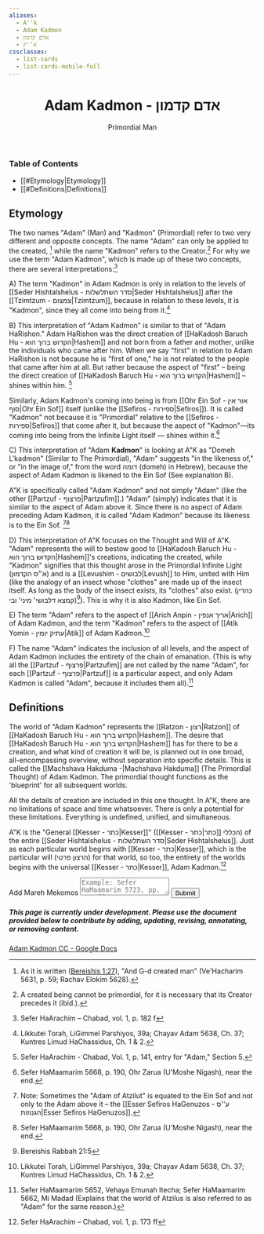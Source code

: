 ```yaml
---
aliases:
  - A''k
  - Adam Kadmon
  - אדם קדמון
  - א''ק
cssclasses:
  - list-cards
  - list-cards-mobile-full
---
```

 <div class="card">
<header>
<h1>Adam Kadmon - אדם קדמון</h1>
<p class="subtitle" >Primordial Man</p>
</header>
<section>
</section>
</div>

### Table of Contents

- [[#Etymology|Etymology]]
- [[#Definitions|Definitions]]

## Etymology

The two names "Adam" (Man) and "Kadmon" (Primordial) refer to two very different and opposite concepts. The name "Adam" can only be applied to the created, [^1] while the name "Kadmon" refers to the Creator.[^2] For why we use the term "Adam Kadmon", which is made up of these two concepts, there are several interpretations:[^3]

A) The term "Kadmon" in Adam Kadmon is only in relation to the levels of [[Seder Hishtalshelus - סדר השתלשלות|Seder Hishtalshelus]] after the [[Tzimtzum - צמצום|Tzimtzum]], because in relation to these levels, it is "Kadmon", since they all come into being from it.[^4]

B) This interpretation of "Adam Kadmon" is similar to that of "Adam HaRishon." Adam HaRishon was the direct creation of [[HaKadosh Baruch Hu - הקדוש ברוך הוא|Hashem]] and not born from a father and mother, unlike the individuals who came after him. When we say "first" in relation to Adam HaRishon is not because he is "first of one," he is not related to the people that came after him at all. But rather because the aspect of "first" – being the direct creation of [[HaKadosh Baruch Hu - הקדוש ברוך הוא|Hashem]] – shines within him. [^5]

Similarly, Adam Kadmon's coming into being is from [[Ohr Ein Sof - אור אין סוף|Ohr Ein Sof]] itself (unlike the [[Sefiros - ספירות|Sefiros]]). It is called "Kadmon" not because it is "Primordial" relative to the [[Sefiros - ספירות|Sefiros]] that come after it, but because the aspect of "Kadmon"—its coming into being from the Infinite Light itself — shines within it.[^6]

C) This interpretation of "Adam __Kadmon__" is looking at A"K as "Domeh L'kadmon" (Similar to The Primordial), "Adam" suggests "in the likeness of," or "in the image of," from the word דומה (domeh) in Hebrew), because the aspect of Adam Kadmon is likened to the Ein Sof (See explanation B).

A"K is specifically called "Adam Kadmon" and not simply "Adam" (like the other [[Partzuf - פרצוף|Partzufim]].)
"Adam" (simply) indicates that it is similar to the aspect of Adam above it. Since there is no aspect of Adam preceding Adam Kadmon, it is called "Adam Kadmon" because its likeness is to the Ein Sof. [^7][^6]

D) This interpretation of A"K focuses on the Thought and Will of A"K. "Adam" represents the will to bestow good to [[HaKadosh Baruch Hu - הקדוש ברוך הוא|Hashem]]'s creations, indicating the created, while "Kadmon" signifies that this thought arose in the Primordial Infinite Light (א״ס הקדמון) and is a [[Levushim - לבושים|Levush]] to Him, united with Him (like the analogy of an insect whose "clothes" are made up of the insect itself. As long as the body of the insect exists, its "clothes" also exist. (כהדין קמצא דלבושי' מיני' ובי)[^8]). This is why it is also Kadmon, like Ein Sof.

E) The term "Adam" refers to the aspect of [[Arich Anpin - אריך אנפין|Arich]] of Adam Kadmon, and the term "Kadmon" refers to the aspect of [[Atik Yomin - עתיק יומין|Atik]] of Adam Kadmon.[^4]

F) The name "Adam" indicates the inclusion of all levels, and the aspect of Adam Kadmon includes the entirety of the chain of emanation. (This is why all the [[Partzuf - פרצוף|Partzufim]] are not called by the name "Adam", for each [[Partzuf - פרצוף|Partzuf]] is a particular aspect, and only Adam Kadmon is called "Adam", because it includes them all).[^9]

## Definitions

The world of "Adam Kadmon" represents the [[Ratzon - רצון|Ratzon]] of [[HaKadosh Baruch Hu - הקדוש ברוך הוא|Hashem]]. The desire that [[HaKadosh Baruch Hu - הקדוש ברוך הוא|Hashem]] has for there to be a creation, and what kind of creation it will be, is planned out in one broad, all-encompassing overview, without separation into specific details. This is called the [[Machshava Hakduma -|Machshava Hakduma]] (The Primordial Thought) of Adam Kadmon. The primordial thought functions as the 'blueprint' for all subsequent worlds.

All the details of creation are included in this one thought. In A"K, there are no limitations of space and time whatsoever. There is only a potential for these limitations. Everything is undefined, unified, and simultaneous.

A"K is the "General [[Kesser - כתר|Kesser]]" ([[Kesser - כתר|כתר]] הכללי) of the entire [[Seder Hishtalshelus - סדר השתלשלות|Seder Hishtalshelus]]. Just as each particular world begins with [[Kesser - כתר|Kesser]], which is the particular will (הרצון פרטי) for that world, so too, the entirety of the worlds begins with the universal [[Kesser - כתר|Kesser]], Adam Kadmon.[^10]

<div class="rectangle">
  <form action="https://submit-form.com/PyS1Ogeqs">
	<input type="hidden" name="page-id" value="AdamKadmon">
	<label for="message">Add Mareh Mekomos</label>
	<textarea
	  id="message"
	  name="message"
	  placeholder="Example: Sefer HaMaamarim 5723, pp. 111 ff."
	  required
	></textarea>
	<button type="submit">Submit</button>
  </form>
</div>

<div class="rectangle">
  <h5>This page is currently under development. Please use the document provided below to contribute by adding, updating, revising, annotating, or removing content.</h5>
  <p>
	<a href="https://docs.google.com/document/d/1hjzElhpIjxq7qtyYrp3HXKyv_px5nW4wzfKPN4YhdCQ/edit?usp=sharing" target="_blank" rel="noopener" class="external-link">Adam Kadmon CC - Google Docs</a>
  </p>
</div>

[^1]: As it is written ([Bereishis 1:27](https://www.chabad.org/library/bible_cdo/aid/8165/jewish/Chapter-1.htm#:~:text=And%20God%20created%20man,%D7%96%D6%B8%D7%9B%D6%B8%D6%A5%D7%A8%20%D7%95%D6%BC%D7%A0%D6%B0%D7%A7%D6%B5%D7%91%D6%B8%D6%96%D7%94%20%D7%91%D6%BC%D6%B8%D7%A8%D6%B8%D6%A5%D7%90%20%D7%90%D6%B9%D7%AA%D6%B8%D6%BD%D7%9D%3A)), "And G-d created man" (Ve'Hacharim 5631, p. 59; Rachav Elokim 5628).
[^2]: A created being cannot be primordial, for it is necessary that its Creator precedes it (ibid.).
[^3]: Sefer HaArachim – Chabad, vol. 1, p. 182 f
[^4]: Likkutei Torah, LiGimmel Parshiyos, 39a; Chayav Adam 5638, Ch. 37; Kuntres Limud HaChassidus, Ch. 1 & 2.
[^5]: Sefer HaArachim - Chabad, Vol. 1, p. 141, entry for "Adam," Section 5.
[^6]: Sefer HaMaamarim 5668, p. 190, Ohr Zarua (U'Moshe Nigash), near the end.
[^7]: Note: Sometimes the "Adam of Atzilut" is equated to the Ein Sof and not only to the Adam above it – the [[Esser Sefiros HaGenuzos - ע''ס הגנוזות|Esser Sefiros HaGenuzos]].
[^8]: Bereishis Rabbah 21:5
[^9]: Sefer HaMaamarim 5652, Vehaya Emunah Itecha; Sefer HaMaamarim 5662, Mi Madad (Explains that the world of Atzilus is also referred to as "Adam" for the same reason.)
[^10]: Sefer HaArachim – Chabad, vol. 1, p. 173 ff